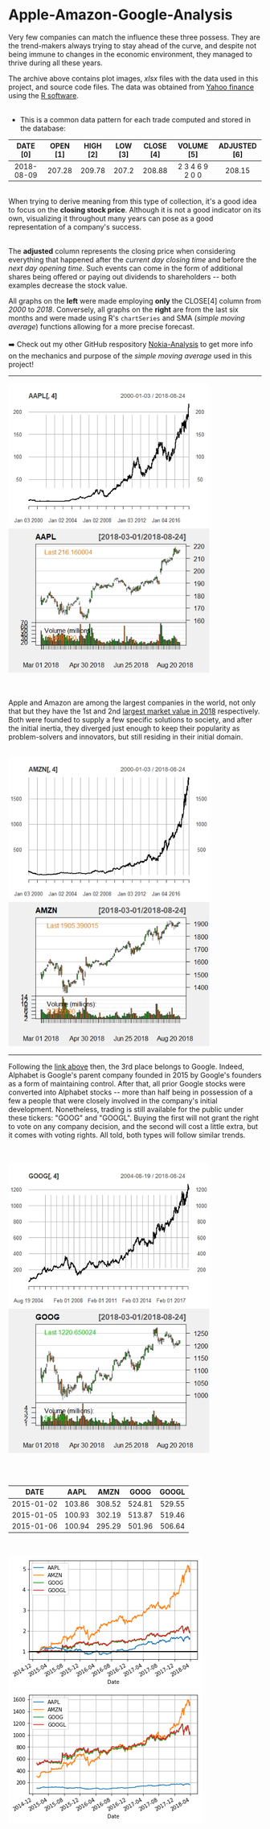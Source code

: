 # Apple-Amazon-Google-Analysis

Very few companies can match the influence these three possess. They are the trend-makers always trying to stay ahead of the curve, and despite not being immune to changes in the economic environment, they managed to thrive during all these years.<br>

The archive above contains plot images, <em>xlsx</em> files with the data used in this project, and source code files. The data was obtained from [Yahoo finance](https://finance.yahoo.com/) using the [R software](https://www.r-project.org/).<br><br>
<ul>
<li>  
This is a common data pattern for each trade computed and stored in the database:
 </li>
</ul>

|    DATE [0]    |    OPEN [1]    |    HIGH [2]    |     LOW [3]     |     CLOSE [4]    |     VOLUME [5]    |     ADJUSTED [6]     | 
|:--------------:|:--------------:|:--------------:|:---------------:|:----------------:|:-----------------:|:--------------------:|
|   2018-08-09   |     207.28     |     209.78     |      207.2      |      208.88      |  2 3 4 6 9 2 0 0  |        208.15        |

<br>
When trying to derive meaning from this type of collection, it's a good idea to focus on the <strong>closing stock price</strong>. Although it is not a good indicator on its own, visualizing it throughout many years can pose as a good representation of a company's success.<br><br>

The <strong>adjusted</strong> column represents the closing price when considering everything that happened after the <em>current day closing time</em> and before the <em>next day opening time</em>. Such events can come in the form of additional shares being offered or paying out dividends to shareholders  -- both examples decrease the stock value.

All graphs on the <strong>left</strong> were made employing <strong>only</strong> the CLOSE[4] column from <em>2000</em> to <em>2018</em>. Conversely, all graphs on the <strong>right</strong> are from the last six months and were made using R's `chartSeries` and SMA (<em>simple moving average</em>) functions allowing for a more precise forecast. <br><br>
:arrow_right: Check out my other GitHub respository [Nokia-Analysis](https://github.com/Rickyc14/NOKIA-Analysis.git) to get more info on the mechanics and purpose of the <em>simple moving average</em> used in this project!<br>

---


<p float="left">
  <img src="/data+plot/AAPL.Rplot.jpeg" width="400" />
  <img src="/data+plot/AAPL1.Rplot.jpeg" width="400" /> 
</p>

<br><br>
Apple and Amazon are among the largest companies in the world, not only that but they have the 1st and 2nd [largest market value in 2018](https://www.statista.com/statistics/263264/top-companies-in-the-world-by-market-value/) respectively. Both were founded to supply a few specific solutions to society, and after the initial inertia, they diverged just enough to keep their popularity as problem-solvers and innovators, but still residing in their initial domain.
<br><br>

<p float="left">
  <img src="/data+plot/AMZN.Rplot.jpeg" width="400" />
  <img src="/data+plot/AMZN1.Rplot.jpeg" width="400" /> 
</p>


---

Following the [link above](https://www.statista.com/statistics/263264/top-companies-in-the-world-by-market-value/) then, the 3rd place belongs to Google. Indeed, Alphabet is Google's parent company founded in 2015 by Google's founders as a form of maintaining control. After that, all prior Google stocks were converted into Alphabet stocks -- more than half being in possession of a few a people that were closely involved in the company's initial development. Nonetheless, trading is still available for the public under these tickers: "GOOG" and "GOOGL". Buying the first will not grant the right to vote on any company decision, and the second will cost a little extra, but it comes with voting rights. All told, both types will follow similar trends. 



<br><br>
  <img src="/data+plot/GOOG.Rplot.jpeg" width="400" />
  <img src="/data+plot/GOOG1.Rplot.jpeg" width="400" /> 
</p>
<br><br>



|    DATE    |   AAPL     |    AMZN    |    GOOG     |     GOOGL    |  
|:----------:|:----------:|:----------:|:-----------:|:------------:|
| 2015-01-02 |   103.86   |   308.52   |    524.81   |    529.55    | 
| 2015-01-05 |   100.93   |   302.19   |    513.87   |    519.46    |
| 2015-01-06 |   100.94   |   295.29   |    501.96   |    506.64    |



<br>
<p float="left">
<img src="/data+plot/Jupyter_docs/relative_value_stock.png " />
<img src="/data+plot/Jupyter_docs/absolute_value_stock.png " />
 </p>


